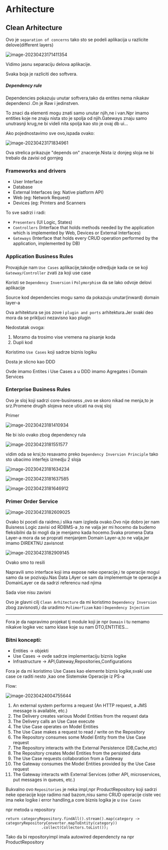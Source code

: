# Arhitecture

## Clean Arhitecture

Ovo je `separation of concerns` tako sto se podeli aplikacija u razlicite delove(different layers)

![image-20230423171411354](C:\Users\radoj\AppData\Roaming\Typora\typora-user-images\image-20230423171411354.png)



Vidimo jasnu separaciju delova aplikacije.

Svaka boja je razliciti deo softvera.

##### Dependency rule

Dependencies pokazuju unutar softvera,tako da entites nema nikakav dependenci .On je Raw i jedinstven.

To znaci da elementi mogu znati samo unutar njih,ne i van.Npr imamo entities koje ne znaju nista sto je spolja od njih.Gateways znaju samo unutrasnji krug,ne bi videli nita spolja kao sto je ovaj db ui...

Ako pojednostavimo sve ovo,ispada ovako:

![image-20230423171834961](C:\Users\radoj\AppData\Roaming\Typora\typora-user-images\image-20230423171834961.png)



Ova strelica prikazuje "depends on" znacenje.Nista iz donjeg sloja ne bi trebalo da zavisi od gornjeg

### Frameworks and drivers

- User Interface
- Database
- External Interfaces (eg: Native platform API)
- Web (eg: Network Request)
- Devices (eg: Printers and Scanners

To sve sadrzi i radi:

- `Presenters` (UI Logic, States)
- `Controllers` (Interface that holds methods needed by the application which is implemented by Web, Devices or External Interfaces)
- `Gateways` (Interface that holds every CRUD operation performed by the application, implemented by DB)

### Application Business Rules

Provajduje nam `Use Cases` aplikacije,takodje odredjuje kada ce se koji `Gateway/Controller` zvati za koji use case

Koristi se `Dependency Inversion`  i `Polymorphism` da se lako odvoje delovi aplikacije

Source kod dependencies mogu samo da pokazuju unutar(inward) domain layer-a

Ova arhitektura se jos zove i `plugin and ports` arhitektura.Jer svaki deo mora da se prikljuci nezavisno kao plugin

Nedostatak ovoga:

1. Moramo da trosimo vise vremena na pisanje koda
2. Dupli kod 



Koristimo `Use Cases` koji sadrze biznis logiku

Dosta je slicno kao DDD

Ovde imamo Entites i Use Cases a u DDD imamo Agregates i Domain Services

### Enterprise Business Rules

Ovo je sloj koji sadrzi core-businsess ,ovo se skoro nikad ne menja,to je srz.Promene drugih slojeva nece uticati na ovaj sloj





Primer

![image-20230423181410934](C:\Users\radoj\AppData\Roaming\Typora\typora-user-images\image-20230423181410934.png)

Ne bi islo ovako zbog dependency rula

![image-20230423181551577](C:\Users\radoj\AppData\Roaming\Typora\typora-user-images\image-20230423181551577.png)

vidim oda se krsi,to resavamo preko  `Dependency Inversion Principle` tako sto ubacimo interfejs izmedju 2 sloja

![image-20230423181634234](C:\Users\radoj\AppData\Roaming\Typora\typora-user-images\image-20230423181634234.png)

![image-20230423181637585](C:\Users\radoj\AppData\Roaming\Typora\typora-user-images\image-20230423181637585.png)

![image-20230423181646912](C:\Users\radoj\AppData\Roaming\Typora\typora-user-images\image-20230423181646912.png)

### Primer Order Service

![image-20230423182609025](C:\Users\radoj\AppData\Roaming\Typora\typora-user-images\image-20230423182609025.png)

Ovako bi poceli da raidmo,i slika nam izgleda ovako.Ovo nije dobro jer nam Buisness Logic zavisi od RDBMS-a ,to ne valja jer mi hocemo da budemo fleksibilni da bi mogli da je menjamo kada hocemo.Svaka promena Data Layer-a mora da se proprati menjanjem Domain Layer-a,to ne valja,jer imamo DIREKTNU zavisnost

![image-20230423182909145](C:\Users\radoj\AppData\Roaming\Typora\typora-user-images\image-20230423182909145.png)

Ovako smo to resili

Napravili smo interface koji ima expose neke operacije,i te operacije mogui samo da se pozivaju.Nas Data LAyer ce sam da implementuje te operacije a DomainLayer ce da sadrzi referencu nad njima

Sada vise nisu zavisni

Ovo je glavni cilj `Clean Arhitecture` da mi koristimo `Dependency Inversion` zbog zavisnosti,i da uradimo `Polimorfizam` kao i `Dependency Injection`

-----------------------------------

Fora je da napravimo projekat tj module koji je npr `Domain` i tu nemamo nikakve logike vec samo klase koje su nam DTO,ENTITIES...

### Bitni koncepti:

- Entities -> objekti
- Use Cases -> ovde sadrze implementaciju biznis logike
- Infrastructure -> API,Gateway,Repositories,Configurations



Fora je da mi koristimo Use Cases kao elemente biznis logike,svaki use case ce raditi nesto ,kao one Sistemske Operacije iz PS-a

Flow:

![image-20230424004755644](C:\Users\radoj\AppData\Roaming\Typora\typora-user-images\image-20230424004755644.png)

1. An external system performs a request (An HTTP request, a JMS message is available, etc.)
2. The Delivery creates various Model Entities from the request data
3. The Delivery calls an Use Case execute
4. The Use Case operates on Model Entities
5. The Use Case makes a request to read / write on the Repository
6. The Repository consumes some Model Entity from the Use Case request
7. The Repository interacts with the External Persistence (DB,Cache,etc)
8. The Repository creates Model Entities from the persisted data
9. The Use Case requests collaboration from a Gateway
10. The Gateway consumes the Model Entities provided by the Use Case request
11. The Gateway interacts with External Services (other API, microservices, put messages in queues, etc.)

Bukvalno ovo `Repositories` je neka impl,npr ProductRepository koji sadrzi neke operacije koje radimo nad bazom,nisu samo CRUD operacije ciste vec ima neke logike i error handling,a core biznis logika je u `Use Cases`

npr metoda u repository

```
return categoryRepository.findAll().stream().map(category -> categoryRepositoryConverter.mapToEntity(category))
                .collect(Collectors.toList());
```

Tako da bi repositoryimpl imala autowired dependencty na npr ProductRepository